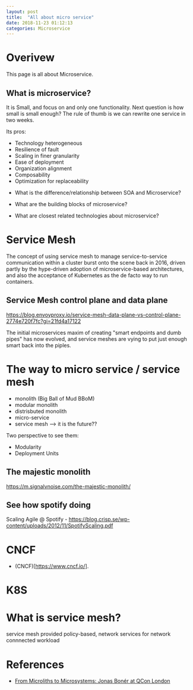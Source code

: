 ```yaml
---
layout: post
title:  "All about micro service"
date: 2018-11-23 01:12:13
categories: Microservice
---
```


# Overivew
This page is all about Microservice. 

## What is microservice?
It is Small, and focus on and only one functionality. Next question is how small is small enough? The rule of thumb is we can rewrite one service in two weeks. 

Its pros:
* Technology heterogeneous
* Resilience of fault
* Scaling in finer granularity
* Ease of deployment
* Organization alignment
* Composability
* Optimization for replaceability 

- What is the difference/relationship between SOA and Microservice?

- What are the building blocks of microservice?

- What are closest related technologies about microservice?


# Service Mesh
The concept of using service mesh to manage service-to-service communication within a cluster burst onto the scene back in 2016, driven partly by the hype-driven adoption of microservice-based architectures, and also the acceptance of Kubernetes as the de facto way to run containers. 

## Service Mesh control plane and data plane
https://blog.envoyproxy.io/service-mesh-data-plane-vs-control-plane-2774e720f7fc?gi=21fd4a17122

The initial microservices maxim of creating "smart endpoints and dumb pipes" has now evolved, and service meshes are vying to put just enough smart back into the piples. 

# The way to micro service / service mesh
- monolith (Big Ball of Mud BBoM)
- modular monolith
- distrisbuted monolith
- micro-service
- service mesh --> it is the future??

Two perspective to see them:
- Modularity
- Deployment Units

## The majestic monolith
https://m.signalvnoise.com/the-majestic-monolith/

## See how spotify doing 
Scaling Agile @ Spotify - https://blog.crisp.se/wp-content/uploads/2012/11/SpotifyScaling.pdf


# CNCF
- (CNCF)[https://www.cncf.io/]. 


# K8S

# What is service mesh?
service mesh provided policy-based, network services for network connnected workload 


# References
* [From Microliths to Microsystems: Jonas Bonér at QCon London](https://www.infoq.com/news/2017/03/microliths-microsystems)




